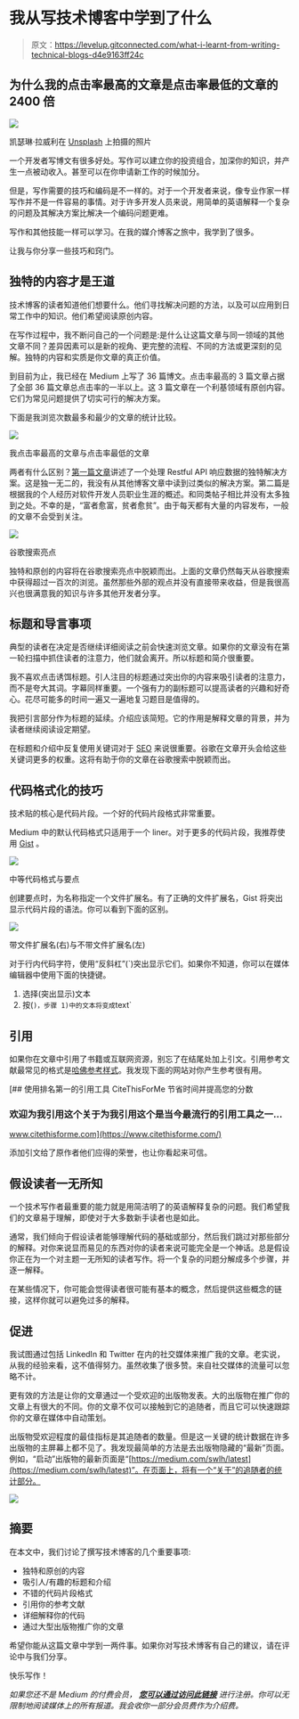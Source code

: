 # 我从写技术博客中学到了什么

> 原文：<https://levelup.gitconnected.com/what-i-learnt-from-writing-technical-blogs-d4e9163ff24c>

## 为什么我的点击率最高的文章是点击率最低的文章的 2400 倍

![](img/4518044dada4b83e1e1c3226f06df495.png)

凯瑟琳·拉威利在 [Unsplash](https://unsplash.com/s/photos/writing-different?utm_source=unsplash&utm_medium=referral&utm_content=creditCopyText) 上拍摄的照片

一个开发者写博文有很多好处。写作可以建立你的投资组合，加深你的知识，并产生一点被动收入。甚至可以在你申请新工作的时候加分。

但是，写作需要的技巧和编码是不一样的。对于一个开发者来说，像专业作家一样写作并不是一件容易的事情。对于许多开发人员来说，用简单的英语解释一个复杂的问题及其解决方案比解决一个编码问题更难。

写作和其他技能一样可以学习。在我的媒介博客之旅中，我学到了很多。

让我与你分享一些技巧和窍门。

## 独特的内容才是王道

技术博客的读者知道他们想要什么。他们寻找解决问题的方法，以及可以应用到日常工作中的知识。他们希望阅读原创内容。

在写作过程中，我不断问自己的一个问题是:是什么让这篇文章与同一领域的其他文章不同？差异因素可以是新的视角、更完整的流程、不同的方法或更深刻的见解。独特的内容和实质是你文章的真正价值。

到目前为止，我已经在 Medium 上写了 36 篇博文。点击率最高的 3 篇文章占据了全部 36 篇文章总点击率的一半以上。这 3 篇文章在一个利基领域有原创内容。它们为常见问题提供了切实可行的解决方案。

下面是我浏览次数最多和最少的文章的统计比较。

![](img/1d0dc971587a4f14da7ce26c36640101.png)

我点击率最高的文章与点击率最低的文章

两者有什么区别？[第一篇文章](https://medium.com/p/5e826ef832b6)讲述了一个处理 Restful API 响应数据的独特解决方案。这是独一无二的，我没有从其他博客文章中读到过类似的解决方案。第二篇是根据我的个人经历对软件开发人员职业生涯的概述。和同类帖子相比并没有太多独到之处。不幸的是，“富者愈富，贫者愈贫”。由于每天都有大量的内容发布，一般的文章不会受到关注。

![](img/963d92dc992feafbe5a4feec01fd0a4d.png)

谷歌搜索亮点

独特和原创的内容将在谷歌搜索亮点中脱颖而出。上面的文章仍然每天从谷歌搜索中获得超过一百次的浏览。虽然那些外部的观点并没有直接带来收益，但是我很高兴也很满意我的知识与许多其他开发者分享。

## 标题和导言事项

典型的读者在决定是否继续详细阅读之前会快速浏览文章。如果你的文章没有在第一轮扫描中抓住读者的注意力，他们就会离开。所以标题和简介很重要。

我不喜欢点击诱饵标题。引人注目的标题通过突出你的内容来吸引读者的注意力，而不是夸大其词。字幕同样重要。一个强有力的副标题可以提高读者的兴趣和好奇心。花尽可能多的时间一遍又一遍地复习题目是值得的。

我把引言部分作为标题的延续。介绍应该简短。它的作用是解释文章的背景，并为读者继续阅读设定期望。

在标题和介绍中反复使用关键词对于 [SEO](https://en.wikipedia.org/wiki/Search_engine_optimization) 来说很重要。谷歌在文章开头会给这些关键词更多的权重。这将有助于你的文章在谷歌搜索中脱颖而出。

## 代码格式化的技巧

技术贴的核心是代码片段。一个好的代码片段格式非常重要。

Medium 中的默认代码格式只适用于一个 liner。对于更多的代码片段，我推荐使用 [Gist](https://gist.github.com/) 。

![](img/0f7c52dec482f418836b079ac4e552bc.png)

中等代码格式与要点

创建要点时，为名称指定一个文件扩展名。有了正确的文件扩展名，Gist 将突出显示代码片段的语法。你可以看到下面的区别。

![](img/b7c42a810572e96288fb3326060e2696.png)

带文件扩展名(右)与不带文件扩展名(左)

对于行内代码字符，使用“反斜杠”(`)突出显示它们。如果你不知道，你可以在媒体编辑器中使用下面的快捷键。

1.  选择(突出显示)文本
2.  按(`)，步骤 1)中的文本将变成`text`

## 引用

如果你在文章中引用了书籍或互联网资源，别忘了在结尾处加上引文。引用参考文献最常见的格式是[哈佛参考样式](https://en.wikipedia.org/wiki/Wikipedia:Harvard_citation_template_examples)。我发现下面的网站对你产生参考很有用。

[](https://www.citethisforme.com/) [## 使用排名第一的引用工具 CiteThisForMe 节省时间并提高您的分数

### 欢迎为我引用这个关于为我引用这个是当今最流行的引用工具之一…

www.citethisforme.com](https://www.citethisforme.com/) 

添加引文给了原作者他们应得的荣誉，也让你看起来可信。

## 假设读者一无所知

一个技术写作者最重要的能力就是用简洁明了的英语解释复杂的问题。我们希望我们的文章易于理解，即使对于大多数新手读者也是如此。

通常，我们倾向于假设读者能够理解代码的基础或部分，然后我们跳过对那些部分的解释。对你来说显而易见的东西对你的读者来说可能完全是一个神话。总是假设你正在为一个对主题一无所知的读者写作。将一个复杂的问题分解成多个步骤，并逐一解释。

在某些情况下，你可能会觉得读者很可能有基本的概念，然后提供这些概念的链接，这样你就可以避免过多的解释。

## 促进

我试图通过包括 LinkedIn 和 Twitter 在内的社交媒体来推广我的文章。老实说，从我的经验来看，这不值得努力。虽然收集了很多赞。来自社交媒体的流量可以忽略不计。

更有效的方法是让你的文章通过一个受欢迎的出版物发表。大的出版物在推广你的文章上有很大的不同。你的文章不仅可以接触到它的追随者，而且它可以快速跟踪你的文章在媒体中自动策划。

出版物受欢迎程度的最佳指标是其追随者的数量。但是这一关键的统计数据在许多出版物的主屏幕上都不见了。我发现最简单的方法是去出版物隐藏的“最新”页面。例如，“启动”出版物的最新页面是“[https://medium.com/swlh/latest](https://medium.com/swlh/latest)”。在页面上，将有一个“关于”的追随者的统计部分。

![](img/f5fde8d80b9d4525addb35b5ee7a7205.png)

## 摘要

在本文中，我们讨论了撰写技术博客的几个重要事项:

*   独特和原创的内容
*   吸引人/有趣的标题和介绍
*   不错的代码片段格式
*   引用你的参考文献
*   详细解释你的代码
*   通过大型出版物推广你的文章

希望你能从这篇文章中学到一两件事。如果你对写技术博客有自己的建议，请在评论中与我们分享。

快乐写作！

*如果您还不是 Medium 的付费会员，* [***您可以通过访问此链接***](https://sunnysun-5694.medium.com/membership) *进行注册。你可以无限制地阅读媒体上的所有报道。我会收你一部分会员费作为介绍费。*